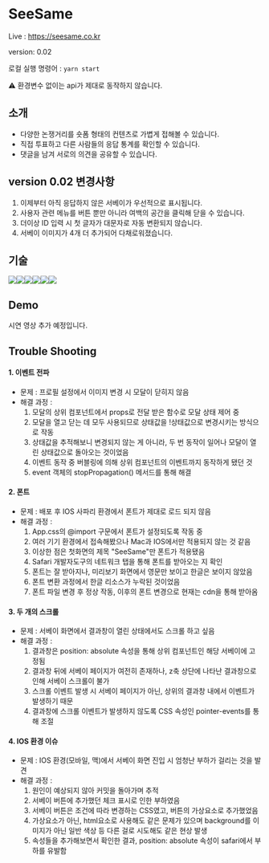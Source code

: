 # SeeSame

Live : https://seesame.co.kr

version: 0.02

로컬 실행 명령어 : <code>yarn start</code>

:warning: 환경변수 없이는 api가 제대로 동작하지 않습니다.

## 소개

- 다양한 논쟁거리를 숏폼 형태의 컨텐츠로 가볍게 접해볼 수 있습니다.
- 직접 투표하고 다른 사람들의 응답 통계를 확인할 수 있습니다.
- 댓글을 남겨 서로의 의견을 공유할 수 있습니다.

## version 0.02 변경사항

1. 이제부터 아직 응답하지 않은 서베이가 우선적으로 표시됩니다.
2. 사용자 관련 메뉴를 버튼 뿐만 아니라 여백의 공간을 클릭해 닫을 수 있습니다.
3. 더이상 ID 입력 시 첫 글자가 대문자로 자동 변환되지 않습니다.
4. 서베이 이미지가 4개 더 추가되어 다채로워졌습니다.

## 기술

<img src="https://img.shields.io/badge/typescript-3178C6?style=for-the-badge&logo=typescript&logoColor=white"/><img src="https://img.shields.io/badge/react-61DAFB?style=for-the-badge&logo=react&logoColor=black"><img src="https://img.shields.io/badge/emotion-DB7093?style=for-the-badge&logo=styled-components&logoColor=white"><img src="https://img.shields.io/badge/firebase-FFCA28?style=for-the-badge&logo=firebase&logoColor=white"><img src="https://img.shields.io/badge/asana-F06A6A?style=for-the-badge&logo=asana&logoColor=white"><img src="https://img.shields.io/badge/slack-4A154B?style=for-the-badge&logo=slack&logoColor=white">

## Demo

시연 영상 추가 예정입니다.

## Trouble Shooting

#### 1. 이벤트 전파

- 문제 : 프로필 설정에서 이미지 변경 시 모달이 닫히지 않음
- 해결 과정 :
  1. 모달의 상위 컴포넌트에서 props로 전달 받은 함수로 모달 상태 제어 중
  2. 모달을 열고 닫는 데 모두 사용되므로 상태값을 !상태값으로 변경시키는 방식으로 작동
  3. 상태값을 추적해보니 변경되지 않는 게 아니라, 두 번 동작이 일어나 모달이 열린 상태값으로 돌아오는 것이었음
  4. 이벤트 동작 중 버블링에 의해 상위 컴포넌트의 이벤트까지 동작하게 됐던 것
  5. event 객체의 stopPropagation() 메서드를 통해 해결

#### 2. 폰트

- 문제 : 배포 후 IOS 사파리 환경에서 폰트가 제대로 로드 되지 않음
- 해결 과정 :
  1. App.css의 @import 구문에서 폰트가 설정되도록 작동 중
  2. 여러 기기 환경에서 접속해봤으나 Mac과 IOS에서만 적용되지 않는 것 같음
  3. 이상한 점은 첫화면의 제목 "SeeSame"만 폰트가 적용됐음
  4. Safari 개발자도구의 네트워크 탭을 통해 폰트를 받아오는 지 확인
  5. 폰트는 잘 받아지나, 미리보기 화면에서 영문만 보이고 한글은 보이지 않았음
  6. 폰트 변환 과정에서 한글 리소스가 누락된 것이었음
  7. 폰트 파일 변경 후 정상 작동, 이후의 폰트 변경으로 현재는 cdn을 통해 받아옴

#### 3. 두 개의 스크롤

- 문제 : 서베이 화면에서 결과창이 열린 상태에서도 스크롤 하고 싶음
- 해결 과정 :
  1. 결과창은 position: absolute 속성을 통해 상위 컴포넌트인 해당 서베이에 고정됨
  2. 결과창 뒤에 서베이 페이지가 여전히 존재하나, z축 상단에 나타난 결과창으로 인해 서베이 스크롤이 불가
  3. 스크롤 이벤트 발생 시 서베이 페이지가 아닌, 상위의 결과창 내에서 이벤트가 발생하기 때문
  4. 결과창에 스크롤 이벤트가 발생하지 않도록 CSS 속성인 pointer-events를 통해 조절

#### 4. IOS 환경 이슈

- 문제 : IOS 환경(모바일, 맥)에서 서베이 화면 진입 시 엄청난 부하가 걸리는 것을 발견
- 해결 과정 :
  1. 원인이 예상되지 않아 커밋을 돌아가며 추적
  2. 서베이 버튼에 추가했던 체크 표시로 인한 부하였음
  3. 서베이 버튼은 조건에 따라 변경하는 CSS였고, 버튼의 가상요소로 추가했었음
  4. 가상요소가 아닌, html요소로 사용해도 같은 문제가 있으며 background를 이미지가 아닌 일반 색상 등 다른 걸로 시도해도 같은 현상 발생
  5. 속성들을 추가해보면서 확인한 결과, position: absolute 속성이 safari에서 부하를 유발함

